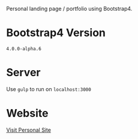 Personal landing page / portfolio using Bootstrap4.

# Bootstrap4 Version
 `4.0.0-alpha.6`

# Server
  Use `gulp` to run on `localhost:3000`
 

# Website
[Visit Personal Site](http://albertograu.me)
